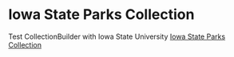 # Iowa State Parks Collection

Test CollectionBuilder with Iowa State University [Iowa State Parks Collection](https://digitalcollections.lib.iastate.edu/islandora/object/isu%3AIowaStateParks)
